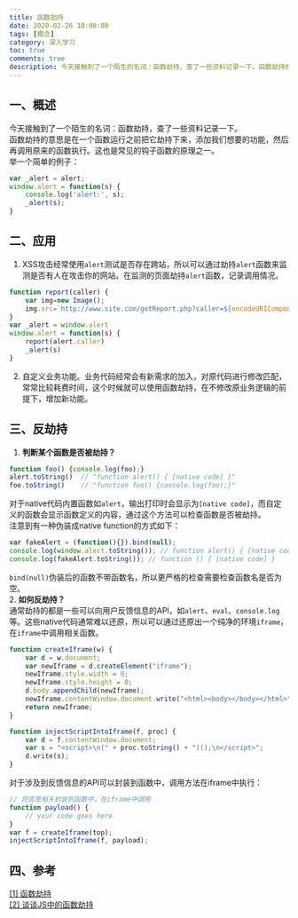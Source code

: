 ```yaml
---
title: 函数劫持
date: 2020-02-26 18:00:00
tags: [概念]
category: 深入学习
toc: true
comments: true
description: 今天接触到了一个陌生的名词：函数劫持，查了一些资料记录一下。函数劫持的意思是在一个函数运行之前把它劫持下来，添加我们想要的功能，然后再调用原来的函数执行。这也是常见的钩子函数的原理之一。
---
```

## 一、概述
今天接触到了一个陌生的名词：函数劫持，查了一些资料记录一下。     
函数劫持的意思是在一个函数运行之前把它劫持下来，添加我们想要的功能，然后再调用原来的函数执行。这也是常见的钩子函数的原理之一。          
举一个简单的例子：   
```javascript
var _alert = alert;
window.alert = function(s) {
    console.log('alert:', s);
    _alert(s);
}
```
## 二、应用
1. XSS攻击经常使用`alert`测试是否存在跨站，所以可以通过劫持`alert`函数来监测是否有人在攻击你的网站。在监测的页面劫持`alert`函数，记录调用情况。   
  ```javascript
  function report(caller) {
      var img=new Image();
      img.src=`http://www.site.com/getReport.php?caller=${encodeURIComponent(caller)}`;   
  }
  var _alert = window.alert
  window.alert = function(s) {
      report(alert.caller)
      _alert(s)
  }
  ```
2. 自定义业务功能。业务代码经常会有新需求的加入，对原代码进行修改匹配，常常比较耗费时间，这个时候就可以使用函数劫持，在不修改原业务逻辑的前提下，增加新功能。     


## 三、反劫持
1. **判断某个函数是否被劫持？**    
  ```javascript
  function foo() {console.log(foo);}
  alert.toString()  // "function alert() { [native code] }"
  foo.toString()    // "function foo() {console.log(foo);}"
  ```
  对于native代码内置函数如`alert`，输出打印时会显示为`[native code]`，而自定义的函数会显示函数定义的内容，通过这个方法可以检查函数是否被劫持。    
  注意到有一种伪装成native function的方式如下：        
  ```javascript
  var fakeAlert = (function(){}).bind(null);
  console.log(window.alert.toString()); // function alert() { [native code] }
  console.log(fakeAlert.toString()); // function () { [native code] }
  ```
  `bind(null)`伪装后的函数不带函数名，所以更严格的检查需要检查函数名是否为空。   
2. **如何反劫持？**   
  通常劫持的都是一些可以向用户反馈信息的API，如`alert`、`eval`、`console.log`等。这些native代码通常难以还原，所以可以通过还原出一个纯净的环境`iframe`，在`iframe`中调用相关函数。    

  ```javascript
  function createIframe(w) {
      var d = w.document;
      var newIframe = d.createElement("iframe");
      newIframe.style.width = 0;
      newIframe.style.height = 0;
      d.body.appendChild(newIframe);
      newIframe.contentWindow.document.write("<html><body></body></html>");
      return newIframe;
  }

  function injectScriptIntoIframe(f, proc) {
      var d = f.contentWindow.document;
      var s = "<script>\n(" + proc.toString() + ")();\n</script>";
      d.write(s);
  }
  ```

  对于涉及到反馈信息的API可以封装到函数中，调用方法在iframe中执行：    
  ```javascript
  // 将信息相关封装到函数中，在iframe中调用
  function payload() {
      // your code goes here
  }
  var f = createIframe(top);
  injectScriptIntoIframe(f, payload);
  ```

## 四、参考
[[1] 函数劫持](https://www.cnblogs.com/darr/p/4760798.html)   
[[2] 谈谈JS中的函数劫持](https://juejin.im/post/5c24cfd8f265da6144201c0a)   